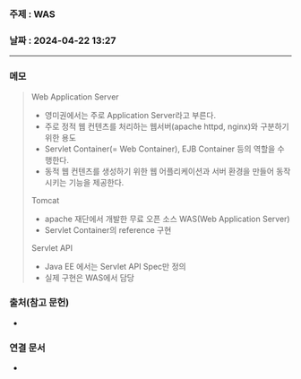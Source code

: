 ### 주제 : WAS

### 날짜 : 2024-04-22 13:27
----
### 메모
> Web Application Server
> 	- 영미권에서는 주로 Application Server라고 부른다.
> 	- 주로 정적 웹 컨텐츠를 처리하는 웹서버(apache httpd, nginx)와 구분하기 위한 용도
> 	- Servlet Container(= Web Container), EJB Container 등의 역할을 수행한다.
> 	- 동적 웹 컨텐츠를 생성하기 위한 웹 어플리케이션과 서버 환경을 만들어 동작시키는 기능을 제공한다.
>
> Tomcat
> 	- apache 재단에서 개발한 무료 오픈 소스 WAS(Web Application Server)
> 	- Servlet Container의 reference 구현
> 
> Servlet API
> 	- Java EE 에서는 Servlet API Spec만 정의
> 	- 실제 구현은 WAS에서 담당

### 출처(참고 문헌)
-

### 연결 문서
-
